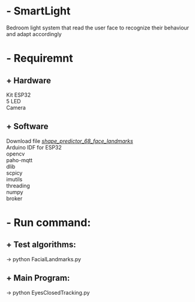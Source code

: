 # - SmartLight
Bedroom light system that read the user face to recognize their behaviour and adapt accordingly
# - Requiremnt
## + Hardware
   Kit ESP32  
   5 LED  
   Camera  
## + Software
   Download file [*shape_predictor_68_face_landmarks*](http://dlib.net/files/)  
   Arduino IDF for ESP32  
   opencv  
   paho-mqtt  
   dlib  
   scpicy  
   imutils  
   threading  
   numpy  
   broker  
# - Run command:
## + Test algorithms: 
   -> python FacialLandmarks.py  
## + Main Program: 
   -> python EyesClosedTracking.py  
